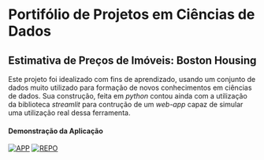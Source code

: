 # Portifólio de Projetos em Ciências de Dados

## Estimativa de Preços de Imóveis: Boston Housing
Este projeto foi idealizado com fins de aprendizado, usando um conjunto de dados muito utilizado para formação de novos conhecimentos em ciências de dados.
Sua construção, feita em *python* contou ainda com a utilização da biblioteca *streamlit* para contrução de um *web-app* capaz de simular uma utilização real dessa ferramenta.

#### Demonstração da Aplicação

[![APP](https://www.betterevaluation.org/sites/default/files/styles/feature_image/public/barchart.gif?itok=BiPcDxYw)](https://drive.google.com/file/d/1HXl5RD_y35K9VXvkoEFCUqHix5kEObSW/view?usp=sharing)
[![REPO](https://cdn.icon-icons.com/icons2/509/PNG/512/Github_icon-icons.com_49946.png)](https://github.com/JoaoVictor-HM/Boston_Housing)



